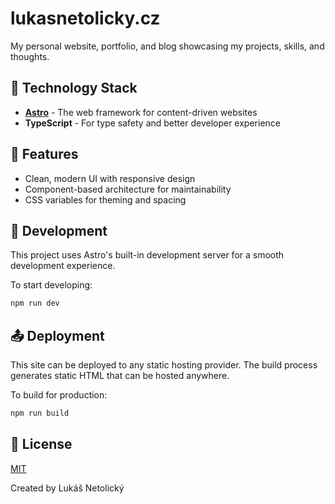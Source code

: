 # lukasnetolicky.cz

My personal website, portfolio, and blog showcasing my projects, skills, and thoughts.

## 🧰 Technology Stack

- **[Astro](https://astro.build/)** - The web framework for content-driven websites
- **TypeScript** - For type safety and better developer experience

## 📝 Features

- Clean, modern UI with responsive design
- Component-based architecture for maintainability
- CSS variables for theming and spacing

## 🔄 Development

This project uses Astro's built-in development server for a smooth development experience.

To start developing:

```bash
npm run dev
```

## 📤 Deployment

This site can be deployed to any static hosting provider. The build process generates static HTML that can be hosted anywhere.

To build for production:

```bash
npm run build
```

## 📄 License

[MIT](LICENSE)

Created by Lukáš Netolický
